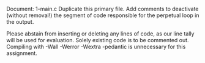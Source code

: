 Document: 1-main.c
Duplicate this primary file. Add comments to deactivate (without removal!) the segment of code responsible for the perpetual loop in the output.

Please abstain from inserting or deleting any lines of code, as our line tally will be used for evaluation. Solely existing code is to be commented out.
Compiling with -Wall -Werror -Wextra -pedantic is unnecessary for this assignment.
